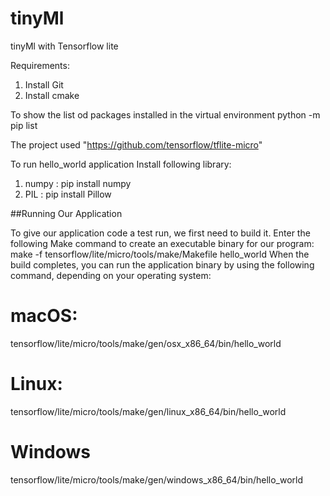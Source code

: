 # tinyMl
tinyMl with Tensorflow lite

Requirements:

1. Install Git
2. Install cmake
     
To show the list od packages installed in the virtual environment 
  python -m pip list

The project used "https://github.com/tensorflow/tflite-micro"

To run hello_world application 
Install following library:

1. numpy : pip install numpy
2. PIL : pip install Pillow

##Running Our Application

To give our application code a test run, we first need to build it. Enter the following
Make command to create an executable binary for our program:
make -f tensorflow/lite/micro/tools/make/Makefile hello_world
When the build completes, you can run the application binary by using the following
command, depending on your operating system:
# macOS:
tensorflow/lite/micro/tools/make/gen/osx_x86_64/bin/hello_world
# Linux:
tensorflow/lite/micro/tools/make/gen/linux_x86_64/bin/hello_world
# Windows
tensorflow/lite/micro/tools/make/gen/windows_x86_64/bin/hello_world




